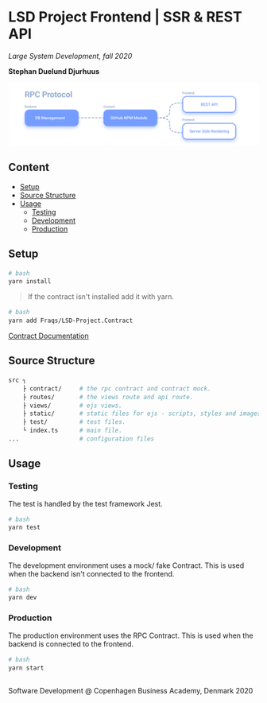   
  
  
  
  
#  LSD Project Frontend | SSR & REST API
  
  
_Large System Development, fall 2020_
  
**Stephan Duelund Djurhuus**
  
![cover image](/assets/cover.png?0.1539541974612908 )  
  
##  Content
  
  
- [Setup](/#setup )
- [Source Structure](/#source-structure )
- [Usage](/#usage )
  - [Testing](/#testing )
  - [Development](/#development )
  - [Production](/#production )
  
##  Setup
  
  
```bash
# bash
yarn install
```
  
> If the contract isn't installed add it with yarn.
  
```bash
# bash
yarn add Fraqs/LSD-Project.Contract
```
  
[Contract Documentation](https://github.com/Fraqs/LSD-Project.Contract )
  
##  Source Structure
  
  
```bash
src ┐
    ├ contract/     # the rpc contract and contract mock.
    ├ routes/       # the views route and api route.
    ├ views/        # ejs views.
    ├ static/       # static files for ejs - scripts, styles and images.
    ├ test/         # test files.
    └ index.ts      # main file.
...                 # configuration files
```
  
##  Usage
  
  
###  Testing
  
  
The test is handled by the test framework Jest.
  
```bash
# bash
yarn test
```
  
###  Development
  
  
The development environment uses a mock/ fake Contract. This is used when the backend isn't connected to the frontend.
  
```bash
# bash
yarn dev
```
  
###  Production
  
  
The production environment uses the RPC Contract. This is used when the backend is connected to the frontend.
  
```bash
# bash
yarn start
```
  
## 
  
  
Software Development @ Copenhagen Business Academy, Denmark 2020
  